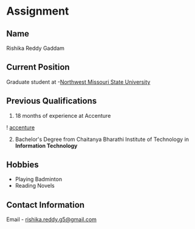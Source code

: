 # Assignment

## Name

Rishika Reddy Gaddam

## Current Position

Graduate student at -[Northwest Missouri State University](https://www.nwmissouri.edu/ "NWMSU")

## Previous Qualifications

1. 18 months of experience at Accenture

! [accenture](https://avatars1.githubusercontent.com/u/10454368?s=200&v=4 "accenture logo")

2. Bachelor's Degree from Chaitanya Bharathi Institute of Technology in **Information Technology**

## Hobbies 

- Playing Badminton
- Reading Novels

## Contact Information

Email - rishika.reddy.g5@gmail.com



